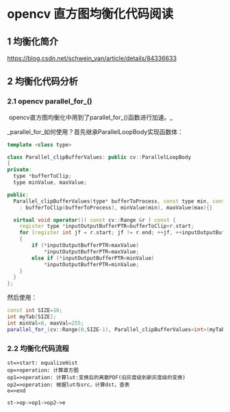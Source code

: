 # opencv 直方图均衡化代码阅读

## 1 均衡化简介

https://blog.csdn.net/schwein_van/article/details/84336633

## 2 均衡化代码分析

### 2.1 opencv parallel_for_()

​	opencv直方图均衡化中用到了parallel_for_()函数进行加速。_

_parallel_for_如何使用？首先继承ParallelLoopBody实现函数体：

```c++
template <class type>

class Parallel_clipBufferValues: public cv::ParallelLoopBody
{   
private:
  type *bufferToClip;
  type minValue, maxValue;

public:
  Parallel_clipBufferValues(type* bufferToProcess, const type min, const type max)
    : bufferToClip(bufferToProcess), minValue(min), maxValue(max){}

  virtual void operator()( const cv::Range &r ) const {
    register type *inputOutputBufferPTR=bufferToClip+r.start;
    for (register int jf = r.start; jf != r.end; ++jf, ++inputOutputBufferPTR)
    {
        if (*inputOutputBufferPTR>maxValue)
            *inputOutputBufferPTR=maxValue;
        else if (*inputOutputBufferPTR<minValue)
            *inputOutputBufferPTR=minValue;
    }
  }
};
```

然后使用：

```c++
const int SIZE=10;
int myTab[SIZE];
int minVal=0, maxVal=255;
parallel_for_(cv::Range(0,SIZE-1), Parallel_clipBufferValues<int>(myTab, minVal, maxVal));
```

### 2.2 均衡化代码流程

```flow
st=>start: equalizeHist
op=>operation: 计算直方图
op1=>operation: 计算lut:变换后的离散PDF(旧灰度级到新灰度级的变换)
op2=>operation: 根据lut与src，计算dst，查表
e=>end

st->op->op1->op2->e
```